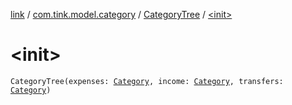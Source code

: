 [link](../../index.md) / [com.tink.model.category](../index.md) / [CategoryTree](index.md) / [&lt;init&gt;](./-init-.md)

# &lt;init&gt;

`CategoryTree(expenses: `[`Category`](../-category/index.md)`, income: `[`Category`](../-category/index.md)`, transfers: `[`Category`](../-category/index.md)`)`